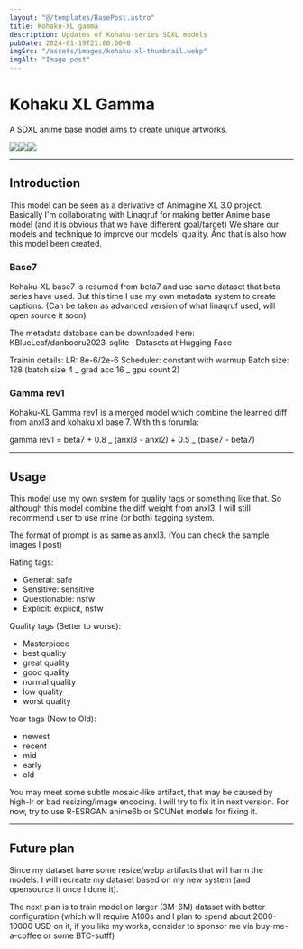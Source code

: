 ```yaml
---
layout: "@/templates/BasePost.astro"
title: Kohaku-XL gamma
description: Updates of Kohaku-series SDXL models
pubDate: 2024-01-19T21:00:00+8
imgSrc: "/assets/images/kohaku-xl-thumbnail.webp"
imgAlt: "Image post"
---
```


# Kohaku XL Gamma

A SDXL anime base model aims to create unique artworks.

<div style="display:flex; flex-direction: row; width: 100%;">
  <div><img style="display:block;" src="https://image.civitai.com/xG1nkqKTMzGDvpLrqFT7WA/afc1dc39-3a1c-4db9-9942-0b2c150124ce/original=true/00946.jpeg"/></div>
  <div><img style="display:block;" src="https://image.civitai.com/xG1nkqKTMzGDvpLrqFT7WA/20751b43-3d91-4802-b5cb-ce3857d1027a/original=true/00937.jpeg"/></div>
  <div><img style="display:block;" src="https://image.civitai.com/xG1nkqKTMzGDvpLrqFT7WA/fade32c7-7cb8-4a69-84f3-d3da0f4b319d/original=true/00943.jpeg"/></div>
</div>

---

## Introduction

This model can be seen as a derivative of Animagine XL 3.0 project.
Basically I'm collaborating with Linaqruf for making better Anime base model (and it is obvious that we have different goal/target)
We share our models and technique to improve our models' quality.
And that is also how this model been created.

### Base7

Kohaku-XL base7 is resumed from beta7 and use same dataset that beta series have used. But this time I use my own metadata system to create captions. (Can be taken as advanced version of what linaqruf used, will open source it soon)

The metadata database can be downloaded here:
KBlueLeaf/danbooru2023-sqlite · Datasets at Hugging Face

Trainin details:
LR: 8e-6/2e-6
Scheduler: constant with warmup
Batch size: 128 (batch size 4 _ grad acc 16 _ gpu count 2)

### Gamma rev1

Kohaku-XL Gamma rev1 is a merged model which combine the learned diff from anxl3 and kohaku xl base 7. With this forumla:

gamma rev1 = beta7 + 0.8 _ (anxl3 - anxl2) + 0.5 _ (base7 - beta7)

---

## Usage

This model use my own system for quality tags or something like that.
So although this model combine the diff weight from anxl3, I will still recommend user to use mine (or both) tagging system.

The format of prompt is as same as anxl3. (You can check the sample images I post)

Rating tags:

- General: safe
- Sensitive: sensitive
- Questionable: nsfw
- Explicit: explicit, nsfw

Quality tags (Better to worse):

- Masterpiece
- best quality
- great quality
- good quality
- normal quality
- low quality
- worst quality

Year tags (New to Old):

- newest
- recent
- mid
- early
- old

You may meet some subtle mosaic-like artifact, that may be caused by high-lr or bad resizing/image encoding.
I will try to fix it in next version. For now, try to use R-ESRGAN anime6b or SCUNet models for fixing it.

---

## Future plan

Since my dataset have some resize/webp artifacts that will harm the models. I will recreate my dataset based on my new system (and opensource it once I done it).

The next plan is to train model on larger (3M-6M) dataset with better configuration (which will require A100s and I plan to spend about 2000-10000 USD on it, if you like my works, consider to sponsor me via buy-me-a-coffee or some BTC-sutff)
